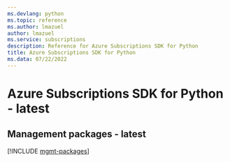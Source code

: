 ```yaml
---
ms.devlang: python
ms.topic: reference
ms.author: lmazuel
author: lmazuel
ms.service: subscriptions
description: Reference for Azure Subscriptions SDK for Python
title: Azure Subscriptions SDK for Python
ms.data: 07/22/2022
---
```

# Azure Subscriptions SDK for Python - latest

## Management packages - latest
[!INCLUDE [mgmt-packages](subscriptions-mgmt-index.md)]